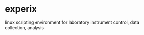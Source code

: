 experix
=======

linux scripting environment for laboratory instrument control, data collection, analysis
